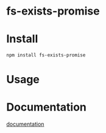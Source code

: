 # fs-exists-promise



# Install

```sh
npm install fs-exists-promise
```

# Usage


# Documentation

[documentation](./docs)
